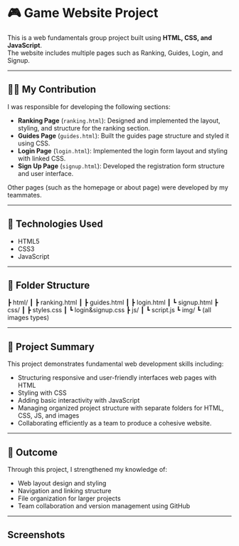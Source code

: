 # 🎮 Game Website Project

This is a web fundamentals group project built using **HTML, CSS, and JavaScript**.  
The website includes multiple pages such as Ranking, Guides, Login, and Signup.

---

## 👨‍💻 My Contribution
I was responsible for developing the following sections:
- **Ranking Page** (`ranking.html`): Designed and implemented the layout, styling, and structure for the ranking section.
- **Guides Page** (`guides.html`): Built the guides page structure and styled it using CSS.
- **Login Page** (`login.html`): Implemented the login form layout and styling with linked CSS.  
- **Sign Up Page** (`signup.html`): Developed the registration form structure and user interface.

Other pages (such as the homepage or about page) were developed by my teammates.

---

## 🧰 Technologies Used
- HTML5  
- CSS3  
- JavaScript

---

## 📁 Folder Structure
┣ html/
┃ ┣ ranking.html
┃ ┣ guides.html
┃ ┣ login.html
┃ ┗ signup.html
┣ css/
┃ ┣ styles.css
┃ ┗ login&signup.css
┣ js/
┃ ┗ script.js
┗ img/
  ┗ (all images types)

---

## 📜 Project Summary
This project demonstrates fundamental web development skills including:
- Structuring responsive and user-friendly interfaces web pages with HTML
- Styling with CSS
- Adding basic interactivity with JavaScript
- Managing organized project structure with separate folders for HTML, CSS, JS, and images
- Collaborating efficiently as a team to produce a cohesive website.

---

## 🏁 Outcome
Through this project, I strengthened my knowledge of:
- Web layout design and styling
- Navigation and linking structure
- File organization for larger projects
- Team collaboration and version management using GitHub

---

## Screenshots
